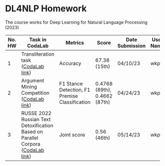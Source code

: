 # DL4NLP Homework

The course works for Deep Learning for Natural Language Processing (2023)

No. HW | Task in CodaLab | Metrics | Score | Date Submission | User Name
--- | --- | --- | --- |--- |--- 
1 | Transliteration task ([CodaLab link](https://codalab.lisn.upsaclay.fr/competitions/12240)) | Accuracy | 67.38 (15th) | 04/10/23 | wkpn 
2 | Argument Mining Competition ([CodaLab link](https://codalab.lisn.upsaclay.fr/competitions/786)) |  F1 Stance Detection, F1 Premise Classification  |  0.4768 (89th), 0.4662 (87th) | 04/24/23 | wkpn 
3 | RUSSE 2022 Russian Text Detoxification Based on Parallel Corpora ([CodaLab link](https://codalab.lisn.upsaclay.fr/competitions/642)) | Joint score | 0.56 (46th) | 05/14/23 | wkpn 
